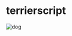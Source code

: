 # terrierscript

<img src="https://raw.githubusercontent.com/terrierscript/terrierscript/master/dog.jpg?raw=true" maxHeight=300 alt="dog">

